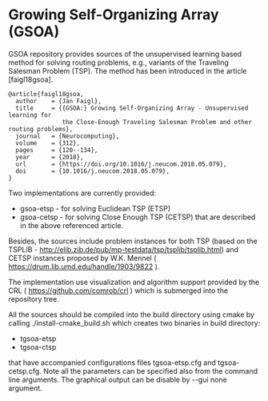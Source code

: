 # Growing Self-Organizing Array (GSOA)

GSOA repository provides sources of the unsupervised learning based method for solving routing problems, e.g., variants of the Traveling Salesman Problem (TSP). The method has been introduced in the article [faigl18gsoa].

```
@article{faigl18gsoa,
  author    = {Jan Faigl},
  title     = {{GSOA:} Growing Self-Organizing Array - Unsupervised learning for
               the Close-Enough Traveling Salesman Problem and other routing problems},
  journal   = {Neurocomputing},
  volume    = {312},
  pages     = {120--134},
  year      = {2018},
  url       = {https://doi.org/10.1016/j.neucom.2018.05.079},
  doi       = {10.1016/j.neucom.2018.05.079},
}
```

Two implementations are currently provided:
* gsoa-etsp  - for solving Euclidean TSP (ETSP)
* gsoa-cetsp - for solving Close Enough TSP (CETSP)
that are described in the above referenced article.

Besides, the sources include problem instances for both TSP (based on the TSPLIB - http://elib.zib.de/pub/mp-testdata/tsp/tsplib/tsplib.html) and CETSP instances proposed by W.K. Mennel ( https://drum.lib.umd.edu/handle/1903/9822 ).

The implementation use visualization and algorithm support provided by the CRL ( https://github.com/comrob/crl ) which is submerged into the repository tree.

All the sources should be compiled into the build directory using cmake by calling ./install-cmake_build.sh which creates two binaries in build directory:
* tgsoa-etsp
* tgsoa-ctsp

that have accompanied configurations files tgsoa-etsp.cfg and tgsoa-cetsp.cfg. Note all the parameters can be specified also from the command line arguments. The graphical output can be disable by --gui none argument.



